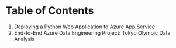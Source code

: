 # Table of Contents
1.  Deploying a Python Web Application to Azure App Service
2.  End-to-End Azure Data Engineering Project: Tokyo Olympic Data Analysis
